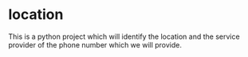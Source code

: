 # location
This is a python project which will identify the location and the service provider of the phone number which we will provide.
